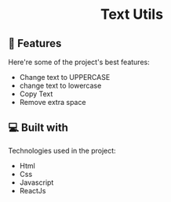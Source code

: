 <h1 align="center" id="title">Text Utils</h1> 
  
<h2>🧐 Features</h2>

Here're some of the project's best features:

*   Change text to UPPERCASE
*   change text to lowercase
*   Copy Text
*   Remove extra space  
  
<h2>💻 Built with</h2>

Technologies used in the project:

*   Html
*   Css
*   Javascript
*   ReactJs
